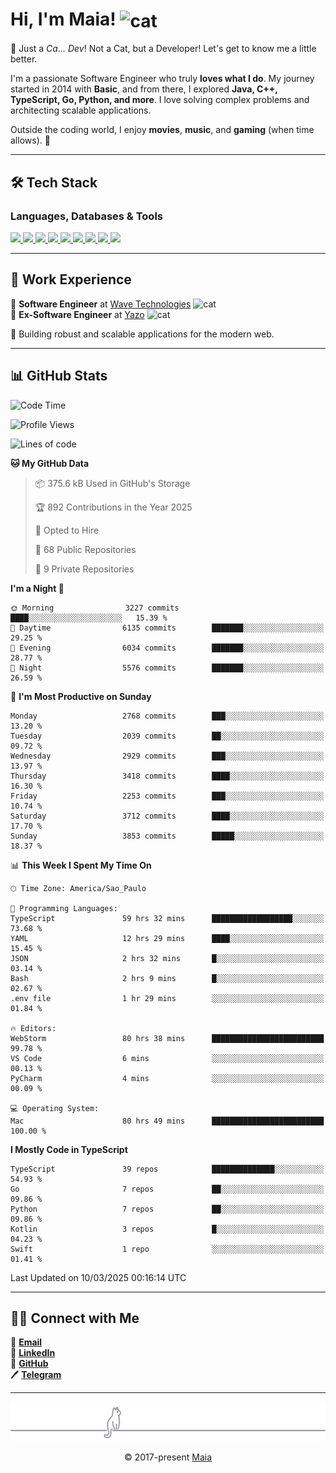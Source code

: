 <h1 align="left">Hi, I'm Maia! 
<img src="https://emojis.slackmojis.com/emojis/images/1643509834/36299/black-cat.gif?1643509834" width="50" height="60" align="center" alt="cat"/>
</h1>

🎩 Just a *Ca... Dev*! Not a Cat, but a Developer! Let's get to know me a little better.

I'm a passionate Software Engineer who truly **loves what I do**. My journey started in 2014 with **Basic**, and from there, I explored **Java, C++, TypeScript, Go, Python, and more**. I love solving complex problems and architecting scalable applications.

Outside the coding world, I enjoy **movies**, **music**, and **gaming** (when time allows). 🚀

---

## 🛠️ Tech Stack

### Languages, Databases & Tools
<p>
  <a href="https://www.typescriptlang.org">
    <img src="https://skillicons.dev/icons?i=ts" />
  </a>
  <a href="https://go.dev">
    <img src="https://skillicons.dev/icons?i=go" />
  </a>
  <a href="https://www.python.org">
    <img src="https://skillicons.dev/icons?i=python" />
  </a>
  <a href="https://gradle.org">
    <img src="https://skillicons.dev/icons?i=gradle" />
  </a>
  <a href="https://redis.io">
    <img src="https://skillicons.dev/icons?i=redis" />
  </a>
  <a href="https://www.mongodb.com">
    <img src="https://skillicons.dev/icons?i=mongodb" />
  </a>
  <a href="https://nodejs.org">
    <img src="https://skillicons.dev/icons?i=nodejs" />
  </a>
  <a href="https://www.javascript.com">
    <img src="https://skillicons.dev/icons?i=js" />
  </a>
  <a href="https://www.docker.com">
    <img src="https://skillicons.dev/icons?i=docker" />
  </a>
</p>

---

## 💼 Work Experience

🔹 **Software Engineer** at [Wave Technologies](https://www.linkedin.com/company/wave-technologies-oficial/)   <img src="https://media.giphy.com/media/WUlplcMpOCEmTGBtBW/giphy.gif" width="30" alt="cat"> <br>
🔹 **Ex-Software Engineer** at [Yazo](https://yazo.com.br/) <img src="https://media.giphy.com/media/WUlplcMpOCEmTGBtBW/giphy.gif" width="30" alt="cat"> <br>

🚀 Building robust and scalable applications for the modern web.

---

## 📊 GitHub Stats

<!--START_SECTION:waka-->
![Code Time](http://img.shields.io/badge/Code%20Time-5%2C476%20hrs%209%20mins-blue)

![Profile Views](http://img.shields.io/badge/Profile%20Views-0-blue)

![Lines of code](https://img.shields.io/badge/From%20Hello%20World%20I%27ve%20Written-6.6%20million%20lines%20of%20code-blue)

**🐱 My GitHub Data** 

> 📦 375.6 kB Used in GitHub's Storage 
 > 
> 🏆 892 Contributions in the Year 2025
 > 
> 💼 Opted to Hire
 > 
> 📜 68 Public Repositories 
 > 
> 🔑 9 Private Repositories 
 > 
**I'm a Night 🦉** 

```text
🌞 Morning                3227 commits        ████░░░░░░░░░░░░░░░░░░░░░   15.39 % 
🌆 Daytime                6135 commits        ███████░░░░░░░░░░░░░░░░░░   29.25 % 
🌃 Evening                6034 commits        ███████░░░░░░░░░░░░░░░░░░   28.77 % 
🌙 Night                  5576 commits        ███████░░░░░░░░░░░░░░░░░░   26.59 % 
```
📅 **I'm Most Productive on Sunday** 

```text
Monday                   2768 commits        ███░░░░░░░░░░░░░░░░░░░░░░   13.20 % 
Tuesday                  2039 commits        ██░░░░░░░░░░░░░░░░░░░░░░░   09.72 % 
Wednesday                2929 commits        ███░░░░░░░░░░░░░░░░░░░░░░   13.97 % 
Thursday                 3418 commits        ████░░░░░░░░░░░░░░░░░░░░░   16.30 % 
Friday                   2253 commits        ███░░░░░░░░░░░░░░░░░░░░░░   10.74 % 
Saturday                 3712 commits        ████░░░░░░░░░░░░░░░░░░░░░   17.70 % 
Sunday                   3853 commits        █████░░░░░░░░░░░░░░░░░░░░   18.37 % 
```


📊 **This Week I Spent My Time On** 

```text
🕑︎ Time Zone: America/Sao_Paulo

💬 Programming Languages: 
TypeScript               59 hrs 32 mins      ██████████████████░░░░░░░   73.68 % 
YAML                     12 hrs 29 mins      ████░░░░░░░░░░░░░░░░░░░░░   15.45 % 
JSON                     2 hrs 32 mins       █░░░░░░░░░░░░░░░░░░░░░░░░   03.14 % 
Bash                     2 hrs 9 mins        █░░░░░░░░░░░░░░░░░░░░░░░░   02.67 % 
.env file                1 hr 29 mins        ░░░░░░░░░░░░░░░░░░░░░░░░░   01.84 % 

🔥 Editors: 
WebStorm                 80 hrs 38 mins      █████████████████████████   99.78 % 
VS Code                  6 mins              ░░░░░░░░░░░░░░░░░░░░░░░░░   00.13 % 
PyCharm                  4 mins              ░░░░░░░░░░░░░░░░░░░░░░░░░   00.09 % 

💻 Operating System: 
Mac                      80 hrs 49 mins      █████████████████████████   100.00 % 
```

**I Mostly Code in TypeScript** 

```text
TypeScript               39 repos            ██████████████░░░░░░░░░░░   54.93 % 
Go                       7 repos             ██░░░░░░░░░░░░░░░░░░░░░░░   09.86 % 
Python                   7 repos             ██░░░░░░░░░░░░░░░░░░░░░░░   09.86 % 
Kotlin                   3 repos             █░░░░░░░░░░░░░░░░░░░░░░░░   04.23 % 
Swift                    1 repo              ░░░░░░░░░░░░░░░░░░░░░░░░░   01.41 % 
```




 Last Updated on 10/03/2025 00:16:14 UTC
<!--END_SECTION:waka-->

---

## 👯‍👨 Connect with Me
📧 **[Email](mailto:gabrielmaialva33@gmail.com)**  
🔗 **[LinkedIn](https://www.linkedin.com/in/gabriel-maia-183984239)**  
🐙 **[GitHub](https://github.com/gabrielmaialva33)**  
🖊 **[Telegram](https://t.me/sr_mrootx)**

---

<p align="center"><img src="https://raw.githubusercontent.com/gabrielmaialva33/gabrielmaialva33/master/assets/gray0_ctp_on_line.svg?sanitize=true" /></p>
<p align="center">&copy; 2017-present <a href="https://github.com/gabrielmaialva33/" target="_blank">Maia</a></p>
